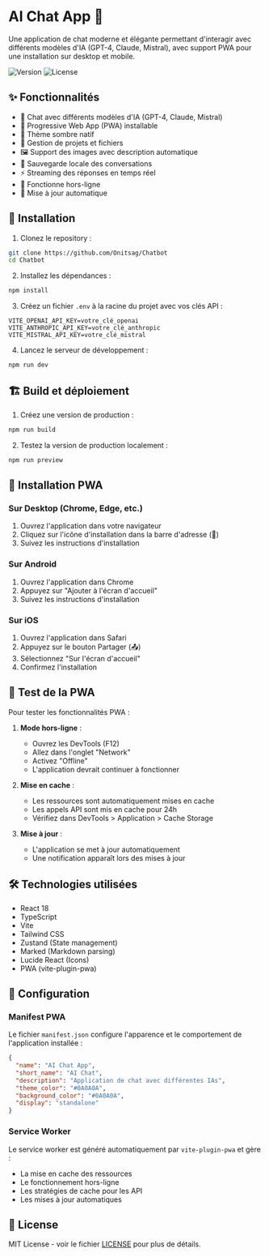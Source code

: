 # AI Chat App 🤖

Une application de chat moderne et élégante permettant d'interagir avec différents modèles d'IA (GPT-4, Claude, Mistral), avec support PWA pour une installation sur desktop et mobile.

![Version](https://img.shields.io/badge/version-1.0.0-blue.svg)
![License](https://img.shields.io/badge/license-MIT-green.svg)

## ✨ Fonctionnalités

- 💬 Chat avec différents modèles d'IA (GPT-4, Claude, Mistral)
- 📱 Progressive Web App (PWA) installable
- 🌙 Thème sombre natif
- 📂 Gestion de projets et fichiers
- 🖼️ Support des images avec description automatique
- 💾 Sauvegarde locale des conversations
- ⚡ Streaming des réponses en temps réel
- 📍 Fonctionne hors-ligne
- 🔄 Mise à jour automatique

## 🚀 Installation

1. Clonez le repository :
```bash
git clone https://github.com/Onitsag/Chatbot
cd Chatbot
```

2. Installez les dépendances :
```bash
npm install
```

3. Créez un fichier `.env` à la racine du projet avec vos clés API :
```env
VITE_OPENAI_API_KEY=votre_clé_openai
VITE_ANTHROPIC_API_KEY=votre_clé_anthropic
VITE_MISTRAL_API_KEY=votre_clé_mistral
```

4. Lancez le serveur de développement :
```bash
npm run dev
```

## 🏗️ Build et déploiement

1. Créez une version de production :
```bash
npm run build
```

2. Testez la version de production localement :
```bash
npm run preview
```

## 📱 Installation PWA

### Sur Desktop (Chrome, Edge, etc.)

1. Ouvrez l'application dans votre navigateur
2. Cliquez sur l'icône d'installation dans la barre d'adresse (🔽)
3. Suivez les instructions d'installation

### Sur Android

1. Ouvrez l'application dans Chrome
2. Appuyez sur "Ajouter à l'écran d'accueil"
3. Suivez les instructions d'installation

### Sur iOS

1. Ouvrez l'application dans Safari
2. Appuyez sur le bouton Partager (📤)
3. Sélectionnez "Sur l'écran d'accueil"
4. Confirmez l'installation

## 🧪 Test de la PWA

Pour tester les fonctionnalités PWA :

1. **Mode hors-ligne** :
   - Ouvrez les DevTools (F12)
   - Allez dans l'onglet "Network"
   - Activez "Offline"
   - L'application devrait continuer à fonctionner

2. **Mise en cache** :
   - Les ressources sont automatiquement mises en cache
   - Les appels API sont mis en cache pour 24h
   - Vérifiez dans DevTools > Application > Cache Storage

3. **Mise à jour** :
   - L'application se met à jour automatiquement
   - Une notification apparaît lors des mises à jour

## 🛠️ Technologies utilisées

- React 18
- TypeScript
- Vite
- Tailwind CSS
- Zustand (State management)
- Marked (Markdown parsing)
- Lucide React (Icons)
- PWA (vite-plugin-pwa)

## 📝 Configuration

### Manifest PWA

Le fichier `manifest.json` configure l'apparence et le comportement de l'application installée :

```json
{
  "name": "AI Chat App",
  "short_name": "AI Chat",
  "description": "Application de chat avec différentes IAs",
  "theme_color": "#0A0A0A",
  "background_color": "#0A0A0A",
  "display": "standalone"
}
```

### Service Worker

Le service worker est généré automatiquement par `vite-plugin-pwa` et gère :
- La mise en cache des ressources
- Le fonctionnement hors-ligne
- Les stratégies de cache pour les API
- Les mises à jour automatiques

## 📄 License

MIT License - voir le fichier [LICENSE](LICENSE) pour plus de détails.
